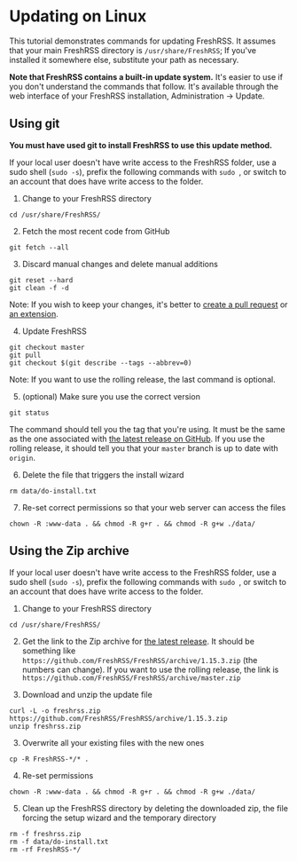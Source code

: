 # Updating on Linux

This tutorial demonstrates commands for updating FreshRSS. It assumes that your main FreshRSS directory is `/usr/share/FreshRSS`; If you've installed it somewhere else, substitute your path as necessary.

**Note that FreshRSS contains a built-in update system.** It's easier to use if you don't understand the commands that follow. It's available through the web interface of your FreshRSS installation, Administration → Update.

## Using git

**You must have used git to install FreshRSS to use this update method.**

If your local user doesn't have write access to the FreshRSS folder, use a sudo shell (`sudo -s`), prefix the following commands with `sudo `, or switch to an account that does have write access to the folder.

1. Change to your FreshRSS directory
```
cd /usr/share/FreshRSS/
```

2. Fetch the most recent code from GitHub
```
git fetch --all
```

3. Discard manual changes and delete manual additions
```
git reset --hard
git clean -f -d
```

Note: If you wish to keep your changes, it's better to [create a pull request](https://github.com/FreshRSS/FreshRSS/compare) or [an extension](../developers/03_Backend/05_Extensions.md).

4. Update FreshRSS
```
git checkout master
git pull
git checkout $(git describe --tags --abbrev=0)
```

Note: If you want to use the rolling release, the last command is optional.

5. (optional) Make sure you use the correct version
```
git status
```

The command should tell you the tag that you're using. It must be the same as the one associated with [the latest release on GitHub](https://github.com/FreshRSS/FreshRSS/releases/latest). If you use the rolling release, it should tell you that your `master` branch is up to date with `origin`.

6. Delete the file that triggers the install wizard
```
rm data/do-install.txt
```

7. Re-set correct permissions so that your web server can access the files
```
chown -R :www-data . && chmod -R g+r . && chmod -R g+w ./data/
```

## Using the Zip archive

If your local user doesn't have write access to the FreshRSS folder, use a sudo shell (`sudo -s`), prefix the following commands with `sudo `, or switch to an account that does have write access to the folder.

1. Change to your FreshRSS directory
```
cd /usr/share/FreshRSS/
```

2. Get the link to the Zip archive for [the latest release](https://github.com/FreshRSS/FreshRSS/releases/latest). It should be something like `https://github.com/FreshRSS/FreshRSS/archive/1.15.3.zip` (the numbers can change). If you want to use the rolling release, the link is `https://github.com/FreshRSS/FreshRSS/archive/master.zip`

3. Download and unzip the update file
```
curl -L -o freshrss.zip https://github.com/FreshRSS/FreshRSS/archive/1.15.3.zip
unzip freshrss.zip
```

3. Overwrite all your existing files with the new ones
```
cp -R FreshRSS-*/* .
```

4. Re-set permissions
```
chown -R :www-data . && chmod -R g+r . && chmod -R g+w ./data/
```

5. Clean up the FreshRSS directory by deleting the downloaded zip, the file forcing the setup wizard and the temporary directory
```
rm -f freshrss.zip
rm -f data/do-install.txt
rm -rf FreshRSS-*/
```
